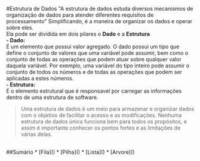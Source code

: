 #Estrutura de Dados
"A estrutura de dados estuda diversos mecanismos de organização de dados para atender diferentes requisitos de processamento" Simplificando, é a maneira de organizar os dados e operar sobre eles.<br>
Ela pode ser dividida em dois pilares o <strong>Dado</strong> e a <strong>Estrutura</strong> 
<br>
<strong>- Dado:</strong><br> É um elemento que possui valor agregado.  O dado possui um tipo que define o conjunto de valores que uma variável pode assumir, bem como o conjunto de todas as operações que podem atuar sobre
qualquer valor daquela variável. Por exemplo, uma variável do tipo inteiro pode assumir o conjunto de todos os números e de todas as operações que podem ser aplicadas a estes números. <br>
<strong>- Estrutura:</strong><br>
É o elemento estrutural que é responsavel por carregar as informações dentro de uma estrutura de software.
<br>
> Uma estrutura de dados é um meio para armazenar e organizar dados com o objetivo de facilitar o acesso e as modificações. Nenhuma estrutura de dados única funciona bem para todos os propósitos, e assim é importante conhecer os pontos fortes e as limitações de várias delas.

<br>
##Sumário
* [Fila]()
* [Pilha]()
* [Lista]()
* [Arvore]()




